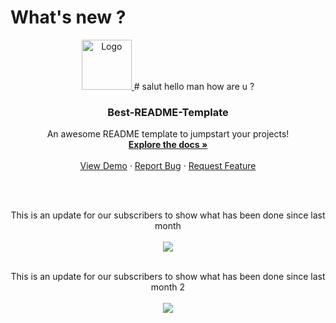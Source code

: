 # What's new ?

<div align="center">
  <a href="https://github.com/othneildrew/Best-README-Template">
    <img src="https://upload.wikimedia.org/wikipedia/commons/thumb/e/e1/Google_Chrome_icon_%28February_2022%29.svg/1200px-Google_Chrome_icon_%28February_2022%29.svg.png" alt="Logo" width="80" height="80"/>
  </a>
  # salut
  hello man how are u ?
  <h3 align="center">Best-README-Template</h3>

  <p align="center">
    An awesome README template to jumpstart your projects!
    <br />
    <a href="https://github.com/othneildrew/Best-README-Template"><strong>Explore the docs »</strong></a>
    <br />
    <br />
    <a href="https://github.com/othneildrew/Best-README-Template">View Demo</a>
    ·
    <a href="https://github.com/othneildrew/Best-README-Template/issues">Report Bug</a>
    ·
    <a href="https://github.com/othneildrew/Best-README-Template/issues">Request Feature</a>
  </p>
  <br/>
  <br/>
  <p align="center">
    This is an update for our subscribers to show what has been done since last month
    <br/>
    <br/>
    <img src="https://images.unsplash.com/photo-1566241477600-ac026ad43874?ixlib=rb-1.2.1&ixid=MnwxMjA3fDB8MHxzZWFyY2h8Mnx8d2VicGFnZXxlbnwwfHwwfHw%3D&w=1000&q=80"/>
  <br/>
  <br/>
  </p>
    <p align="center">
    This is an update for our subscribers to show what has been done since last month 2
    <br/>
    <br/>
    <img src="https://images.unsplash.com/photo-1566241477600-ac026ad43874?ixlib=rb-1.2.1&ixid=MnwxMjA3fDB8MHxzZWFyY2h8Mnx8d2VicGFnZXxlbnwwfHwwfHw%3D&w=1000&q=80"/>
  </p>
</div>
